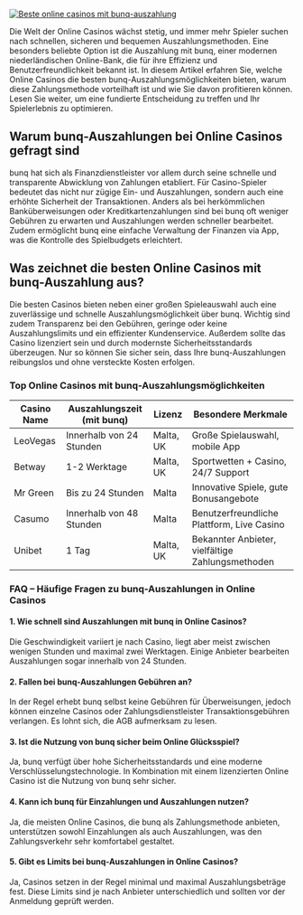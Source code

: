 [![Beste online casinos mit bunq-auszahlung](https://123-caf.pages.dev/gitsignup.png)](https://vrmoo.ru/Bt82HjjY)

<p>Die Welt der Online Casinos wächst stetig, und immer mehr Spieler suchen nach schnellen, sicheren und bequemen Auszahlungsmethoden. Eine besonders beliebte Option ist die Auszahlung mit bunq, einer modernen niederländischen Online-Bank, die für ihre Effizienz und Benutzerfreundlichkeit bekannt ist. In diesem Artikel erfahren Sie, welche Online Casinos die besten bunq-Auszahlungsmöglichkeiten bieten, warum diese Zahlungsmethode vorteilhaft ist und wie Sie davon profitieren können. Lesen Sie weiter, um eine fundierte Entscheidung zu treffen und Ihr Spielerlebnis zu optimieren.</p>  <h2>Warum bunq-Auszahlungen bei Online Casinos gefragt sind</h2> <p>bunq hat sich als Finanzdienstleister vor allem durch seine schnelle und transparente Abwicklung von Zahlungen etabliert. Für Casino-Spieler bedeutet das nicht nur zügige Ein- und Auszahlungen, sondern auch eine erhöhte Sicherheit der Transaktionen. Anders als bei herkömmlichen Banküberweisungen oder Kreditkartenzahlungen sind bei bunq oft weniger Gebühren zu erwarten und Auszahlungen werden schneller bearbeitet. Zudem ermöglicht bunq eine einfache Verwaltung der Finanzen via App, was die Kontrolle des Spielbudgets erleichtert.</p>  <h2>Was zeichnet die besten Online Casinos mit bunq-Auszahlung aus?</h2> <p>Die besten Casinos bieten neben einer großen Spieleauswahl auch eine zuverlässige und schnelle Auszahlungsmöglichkeit über bunq. Wichtig sind zudem Transparenz bei den Gebühren, geringe oder keine Auszahlungslimits und ein effizienter Kundenservice. Außerdem sollte das Casino lizenziert sein und durch modernste Sicherheitsstandards überzeugen. Nur so können Sie sicher sein, dass Ihre bunq-Auszahlungen reibungslos und ohne versteckte Kosten erfolgen.</p>  <h3>Top Online Casinos mit bunq-Auszahlungsmöglichkeiten</h3> <table>   <thead>     <tr>       <th>Casino Name</th>       <th>Auszahlungszeit (mit bunq)</th>       <th>Lizenz</th>       <th>Besondere Merkmale</th>     </tr>   </thead>   <tbody>     <tr>       <td>LeoVegas</td>       <td>Innerhalb von 24 Stunden</td>       <td>Malta, UK</td>       <td>Große Spielauswahl, mobile App</td>     </tr>     <tr>       <td>Betway</td>       <td>1-2 Werktage</td>       <td>Malta, UK</td>       <td>Sportwetten + Casino, 24/7 Support</td>     </tr>     <tr>       <td>Mr Green</td>       <td>Bis zu 24 Stunden</td>       <td>Malta</td>       <td>Innovative Spiele, gute Bonusangebote</td>     </tr>     <tr>       <td>Casumo</td>       <td>Innerhalb von 48 Stunden</td>       <td>Malta</td>       <td>Benutzerfreundliche Plattform, Live Casino</td>     </tr>     <tr>       <td>Unibet</td>       <td>1 Tag</td>       <td>Malta, UK</td>       <td>Bekannter Anbieter, vielfältige Zahlungsmethoden</td>     </tr>   </tbody> </table>  <h3>FAQ – Häufige Fragen zu bunq-Auszahlungen in Online Casinos</h3>  <h4>1. Wie schnell sind Auszahlungen mit bunq in Online Casinos?</h4> <p>Die Geschwindigkeit variiert je nach Casino, liegt aber meist zwischen wenigen Stunden und maximal zwei Werktagen. Einige Anbieter bearbeiten Auszahlungen sogar innerhalb von 24 Stunden.</p>  <h4>2. Fallen bei bunq-Auszahlungen Gebühren an?</h4> <p>In der Regel erhebt bunq selbst keine Gebühren für Überweisungen, jedoch können einzelne Casinos oder Zahlungsdienstleister Transaktionsgebühren verlangen. Es lohnt sich, die AGB aufmerksam zu lesen.</p>  <h4>3. Ist die Nutzung von bunq sicher beim Online Glücksspiel?</h4> <p>Ja, bunq verfügt über hohe Sicherheitsstandards und eine moderne Verschlüsselungstechnologie. In Kombination mit einem lizenzierten Online Casino ist die Nutzung von bunq sehr sicher.</p>  <h4>4. Kann ich bunq für Einzahlungen und Auszahlungen nutzen?</h4> <p>Ja, die meisten Online Casinos, die bunq als Zahlungsmethode anbieten, unterstützen sowohl Einzahlungen als auch Auszahlungen, was den Zahlungsverkehr sehr komfortabel gestaltet.</p>  <h4>5. Gibt es Limits bei bunq-Auszahlungen in Online Casinos?</h4> <p>Ja, Casinos setzen in der Regel minimal und maximal Auszahlungsbeträge fest. Diese Limits sind je nach Anbieter unterschiedlich und sollten vor der Anmeldung geprüft werden.</p>